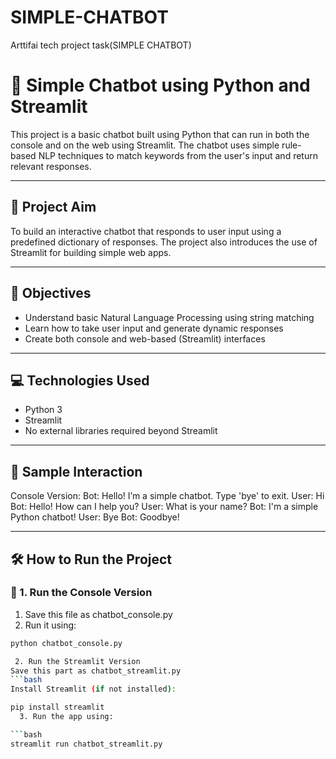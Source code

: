 # SIMPLE-CHATBOT
Arttifai tech project task(SIMPLE CHATBOT)
# 🤖 Simple Chatbot using Python and Streamlit

This project is a basic chatbot built using Python that can run in both the console and on the web using Streamlit. The chatbot uses simple rule-based NLP techniques to match keywords from the user's input and return relevant responses.

---

## 🎯 Project Aim

To build an interactive chatbot that responds to user input using a predefined dictionary of responses. The project also introduces the use of Streamlit for building simple web apps.

---

## 🧠 Objectives

- Understand basic Natural Language Processing using string matching
- Learn how to take user input and generate dynamic responses
- Create both console and web-based (Streamlit) interfaces

---

## 💻 Technologies Used

- Python 3
- Streamlit
- No external libraries required beyond Streamlit

---

## 🧪 Sample Interaction

Console Version:
Bot: Hello! I’m a simple chatbot. Type 'bye' to exit.
User: Hi
Bot: Hello! How can I help you?
User: What is your name?
Bot: I'm a simple Python chatbot!
User: Bye
Bot: Goodbye!

---

## 🛠️ How to Run the Project

### 🔸 1. Run the Console Version

1. Save this file as chatbot_console.py
2. Run it using:

```bash
python chatbot_console.py

 2. Run the Streamlit Version
Save this part as chatbot_streamlit.py
```bash
Install Streamlit (if not installed):

pip install streamlit
  3. Run the app using:

```bash
streamlit run chatbot_streamlit.py

